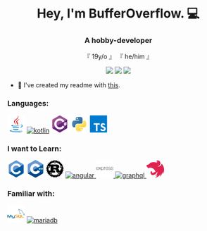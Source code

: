 <h1 align="center">Hey, I'm BufferOverflow. 💻</h1>
<h3 align="center">A hobby-developer</h3>

<p align="center">
    『 19y/o 』
    『 he/him 』
</p>
    
<p align="center">
<img src="https://github-readme-stats.vercel.app/api?username=Scharxi&show_icons=true&count_private=true&theme=darcula&hide_border=true&hide=issues&bg_color=00000000">
<img src="https://github-readme-stats.vercel.app/api/top-langs/?username=Scharxi&layout=compact&hide_border=true&theme=darcula&bg_color=00000000&langs_count=6">
<img src="https://lanyard-profile-readme.vercel.app/api/423354251071193088?&bg=00000000">
</p>

- 🤥 I've created my readme with [this](https://rahuldkjain.github.io/gh-profile-readme-generator/).

<h3 align="left">Languages:</h3>
<p align="left">
    <a href="https://www.java.com" target="_blank"> <img src="https://raw.githubusercontent.com/devicons/devicon/master/icons/java/java-original.svg" alt="java" width="40" height="40" /></a>
    <a href="https://kotlinlang.org" target="_blank"> <img src="https://www.vectorlogo.zone/logos/kotlinlang/kotlinlang-icon.svg" alt="kotlin" width="40" height="40" /></a>
    <a href="https://www.w3schools.com/cs/" target="_blank"> <img src="https://raw.githubusercontent.com/devicons/devicon/master/icons/csharp/csharp-original.svg" alt="csharp" width="40" height="40" /></a>
    <a href="https://www.python.org" target="_blank"> <img src="https://raw.githubusercontent.com/devicons/devicon/master/icons/python/python-original.svg" alt="python" width="40" height="40" /></a>
  <a href="https://www.typescriptlang.org/" target="_blank" rel="noreferrer"> <img src="https://raw.githubusercontent.com/devicons/devicon/master/icons/typescript/typescript-original.svg" alt="typescript" width="40" height="40"/> </a>
<h3 align="left">I want to Learn:</h3>
<p align="left">
    <a href="https://www.cprogramming.com/" target="_blank"> <img src="https://raw.githubusercontent.com/devicons/devicon/master/icons/c/c-original.svg" alt="c" width="40" height="40" /></a>
    <a href="https://www.w3schools.com/cpp/" target="_blank"> <img src="https://raw.githubusercontent.com/devicons/devicon/master/icons/cplusplus/cplusplus-original.svg" alt="cplusplus" width="40" height="40" /></a>
    <a href="https://www.rust-lang.org/" target="_blank"> <img src="https://raw.githubusercontent.com/devicons/devicon/2ae2a900d2f041da66e950e4d48052658d850630/icons/rust/rust-plain.svg" alt="rust" width="40" height="40" /></a>
   <a href="https://angular.io" target="_blank" rel="noreferrer"> <img src="https://angular.io/assets/images/logos/angular/angular.svg" alt="angular" width="40" height="40"/> </a>
  </a> <a href="https://expressjs.com" target="_blank" rel="noreferrer"> <img src="https://raw.githubusercontent.com/devicons/devicon/master/icons/express/express-original-wordmark.svg" alt="express" width="40" height="40"/> </a> <a href="https://graphql.org" target="_blank" rel="noreferrer"> <img src="https://www.vectorlogo.zone/logos/graphql/graphql-icon.svg" alt="graphql" width="40" height="40"/> </a> 
  <a href="https://nestjs.com/" target="_blank" rel="noreferrer"> <img src="https://raw.githubusercontent.com/devicons/devicon/master/icons/nestjs/nestjs-plain.svg" alt="nestjs" width="40" height="40"/> </a>
</p>
<h3 align="left">Familiar with:</h3>
<p align="left">
    <a href="https://www.mysql.com/" target="_blank"> <img src="https://raw.githubusercontent.com/devicons/devicon/master/icons/mysql/mysql-original-wordmark.svg" alt="mysql" width="40" height="40" /></a>
    <a href="https://www.mongodb.com/" target="_blank"> <img src="https://www.vectorlogo.zone/logos/mongodb/mongodb-icon.svg" alt="mariadb" width="40" height="40" /></a>
</p>
